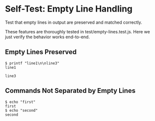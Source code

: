 # Self-Test: Empty Line Handling

Test that empty lines in output are preserved and matched correctly.

These features are thoroughly tested in test/empty-lines.test.js.
Here we just verify the behavior works end-to-end.

## Empty Lines Preserved

```cliscore
$ printf "line1\n\nline3"
line1

line3
```

## Commands Not Separated by Empty Lines

```cliscore
$ echo "first"
first
$ echo "second"
second
```
